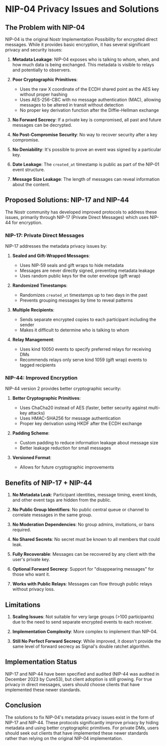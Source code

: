 # NIP-04 Privacy Issues and Solutions

## The Problem with NIP-04

NIP-04 is the original Nostr Implementation Possibility for encrypted direct messages. While it provides basic encryption, it has several significant privacy and security issues:

1. **Metadata Leakage**: NIP-04 exposes who is talking to whom, when, and how much data is being exchanged. This metadata is visible to relays and potentially to observers.

2. **Poor Cryptographic Primitives**: 
   - Uses the raw X coordinate of the ECDH shared point as the AES key without proper hashing
   - Uses AES-256-CBC with no message authentication (MAC), allowing messages to be altered in transit without detection
   - No proper key derivation function after the Diffie-Hellman exchange

3. **No Forward Secrecy**: If a private key is compromised, all past and future messages can be decrypted.

4. **No Post-Compromise Security**: No way to recover security after a key compromise.

5. **No Deniability**: It's possible to prove an event was signed by a particular key.

6. **Date Leakage**: The `created_at` timestamp is public as part of the NIP-01 event structure.

7. **Message Size Leakage**: The length of messages can reveal information about the content.

## Proposed Solutions: NIP-17 and NIP-44

The Nostr community has developed improved protocols to address these issues, primarily through NIP-17 (Private Direct Messages) which uses NIP-44 for encryption.

### NIP-17: Private Direct Messages

NIP-17 addresses the metadata privacy issues by:

1. **Sealed and Gift-Wrapped Messages**: 
   - Uses NIP-59 seals and gift wraps to hide metadata
   - Messages are never directly signed, preventing metadata leakage
   - Uses random public keys for the outer envelope (gift wrap)

2. **Randomized Timestamps**: 
   - Randomizes `created_at` timestamps up to two days in the past
   - Prevents grouping messages by time to reveal patterns

3. **Multiple Recipients**:
   - Sends separate encrypted copies to each participant including the sender
   - Makes it difficult to determine who is talking to whom

4. **Relay Management**:
   - Uses kind 10050 events to specify preferred relays for receiving DMs
   - Recommends relays only serve kind 1059 (gift wrap) events to tagged recipients

### NIP-44: Improved Encryption

NIP-44 version 2 provides better cryptographic security:

1. **Better Cryptographic Primitives**:
   - Uses ChaCha20 instead of AES (faster, better security against multi-key attacks)
   - Uses HMAC-SHA256 for message authentication
   - Proper key derivation using HKDF after the ECDH exchange

2. **Padding Scheme**:
   - Custom padding to reduce information leakage about message size
   - Better leakage reduction for small messages

3. **Versioned Format**:
   - Allows for future cryptographic improvements

## Benefits of NIP-17 + NIP-44

1. **No Metadata Leak**: Participant identities, message timing, event kinds, and other event tags are hidden from the public.

2. **No Public Group Identifiers**: No public central queue or channel to correlate messages in the same group.

3. **No Moderation Dependencies**: No group admins, invitations, or bans required.

4. **No Shared Secrets**: No secret must be known to all members that could leak.

5. **Fully Recoverable**: Messages can be recovered by any client with the user's private key.

6. **Optional Forward Secrecy**: Support for "disappearing messages" for those who want it.

7. **Works with Public Relays**: Messages can flow through public relays without privacy loss.

## Limitations

1. **Scaling Issues**: Not suitable for very large groups (>100 participants) due to the need to send separate encrypted events to each receiver.

2. **Implementation Complexity**: More complex to implement than NIP-04.

3. **Still No Perfect Forward Secrecy**: While improved, it doesn't provide the same level of forward secrecy as Signal's double ratchet algorithm.

## Implementation Status

NIP-17 and NIP-44 have been specified and audited (NIP-44 was audited in December 2023 by Cure53), but client adoption is still growing. For true privacy in direct messages, users should choose clients that have implemented these newer standards.

## Conclusion

The solutions to fix NIP-04's metadata privacy issues exist in the form of NIP-17 and NIP-44. These protocols significantly improve privacy by hiding metadata and using better cryptographic primitives. For private DMs, users should seek out clients that have implemented these newer standards rather than relying on the original NIP-04 implementation.
